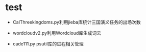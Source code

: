 # test
- CalThreekingdoms.py利用jieba库统计三国演义任务的出场次数 
     
- wordcloudv2.py利用Wordcloud库生成词云
    
- cade111.py  psutil库的进程相关管理
